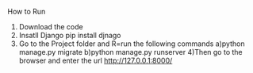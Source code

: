 How to Run
1) Download the code
2) Insatll Django
   pip install djnago
3) Go to the Project folder and R=run the following commands
   a)python manage.py migrate
   b)python manage.py runserver
4)Then go to the browser and enter the url http://127.0.0.1:8000/
